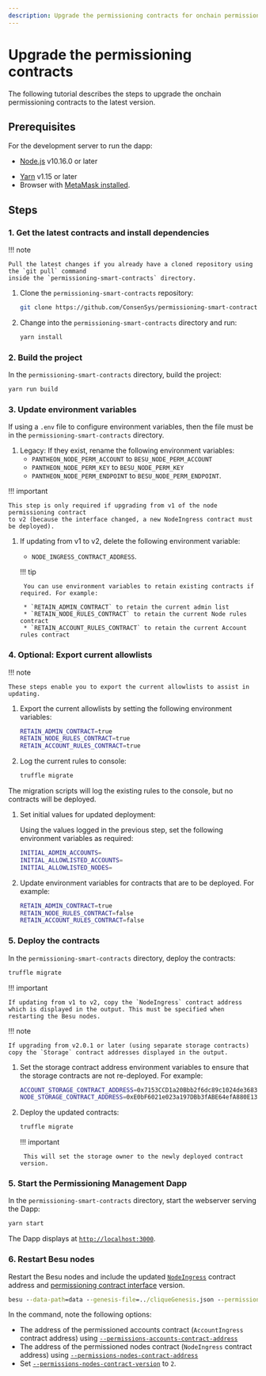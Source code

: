 ```yaml
---
description: Upgrade the permissioning contracts for onchain permissioning
---
```


# Upgrade the permissioning contracts

The following tutorial describes the steps to upgrade the onchain permissioning contracts to the latest
version.

## Prerequisites

For the development server to run the dapp:

<!-- vale off -->
* [Node.js](https://nodejs.org/en/) v10.16.0 or later
<!-- vale on -->
* [Yarn](https://yarnpkg.com/en/) v1.15 or later
* Browser with [MetaMask installed](https://metamask.io/).

## Steps

### 1. Get the latest contracts and install dependencies

!!! note

    Pull the latest changes if you already have a cloned repository using the `git pull` command
    inside the `permissioning-smart-contracts` directory.

1. Clone the `permissioning-smart-contracts` repository:

    ```bash
    git clone https://github.com/ConsenSys/permissioning-smart-contracts.git
    ```

1. Change into the `permissioning-smart-contracts` directory and run:

    ```bash
    yarn install
    ```

### 2. Build the project

In the `permissioning-smart-contracts` directory, build the project:

```bash
yarn run build
```

### 3. Update environment variables

If using a `.env` file to configure environment variables, then
the file must be in the `permissioning-smart-contracts` directory.

1. Legacy: If they exist, rename the following environment variables:
    * `PANTHEON_NODE_PERM_ACCOUNT` to `BESU_NODE_PERM_ACCOUNT`
    * `PANTHEON_NODE_PERM_KEY` to `BESU_NODE_PERM_KEY`
    * `PANTHEON_NODE_PERM_ENDPOINT` to `BESU_NODE_PERM_ENDPOINT`.

!!! important

    This step is only required if upgrading from v1 of the node permissioning contract
    to v2 (because the interface changed, a new NodeIngress contract must be deployed).

1. If updating from v1 to v2, delete the following environment variable:
    * `NODE_INGRESS_CONTRACT_ADDRESS`.

    !!! tip

        You can use environment variables to retain existing contracts if required. For example:

        * `RETAIN_ADMIN_CONTRACT` to retain the current admin list
        * `RETAIN_NODE_RULES_CONTRACT` to retain the current Node rules contract
        * `RETAIN_ACCOUNT_RULES_CONTRACT` to retain the current Account rules contract

### 4. Optional: Export current allowlists

!!! note

    These steps enable you to export the current allowlists to assist in updating.

1. Export the current allowlists by setting the following environment variables:

    ```bash
    RETAIN_ADMIN_CONTRACT=true
    RETAIN_NODE_RULES_CONTRACT=true
    RETAIN_ACCOUNT_RULES_CONTRACT=true
    ```

1. Log the current rules to console:

    ```bash
    truffle migrate
    ```

The migration scripts will log the existing rules to the console, but no contracts will be deployed.

1. Set initial values for updated deployment:

    Using the values logged in the previous step, set the following environment variables as required:

    ```bash
    INITIAL_ADMIN_ACCOUNTS=
    INITIAL_ALLOWLISTED_ACCOUNTS=
    INITIAL_ALLOWLISTED_NODES=
    ```

1. Update environment variables for contracts that are to be deployed. For example:

    ```bash
    RETAIN_ADMIN_CONTRACT=true
    RETAIN_NODE_RULES_CONTRACT=false
    RETAIN_ACCOUNT_RULES_CONTRACT=false
    ```  

### 5. Deploy the contracts

In the `permissioning-smart-contracts` directory, deploy the contracts:

```bash
truffle migrate
```

!!! important

    If updating from v1 to v2, copy the `NodeIngress` contract address which is displayed in the output. This must be specified when restarting the Besu nodes.

!!! note

    If upgrading from v2.0.1 or later (using separate storage contracts) copy the `Storage` contract addresses displayed in the output.

1. Set the storage contract address environment variables to ensure that the storage contracts are not re-deployed. For example:

    ```bash
    ACCOUNT_STORAGE_CONTRACT_ADDRESS=0x7153CCD1a20Bbb2f6dc89c1024de368326EC6b4F
    NODE_STORAGE_CONTRACT_ADDRESS=0xE0bF6021e023a197DBb3fABE64efA880E13D3f4b
    ```

1. Deploy the updated contracts:

    ```bash
    truffle migrate
    ```

    !!! important

        This will set the storage owner to the newly deployed contract version.

### 5. Start the Permissioning Management Dapp

In the `permissioning-smart-contracts` directory, start the webserver serving the Dapp:

```bash
yarn start
```

The Dapp displays at [`http://localhost:3000`](http://localhost:3000).

### 6. Restart Besu nodes

Restart the Besu nodes and include the updated [`NodeIngress`](#4-deploy-the-contract)
contract address and [permissioning contract interface](../../HowTo/Limit-Access/Specify-Perm-Version.md)
version.

```cmd
besu --data-path=data --genesis-file=../cliqueGenesis.json --permissions-accounts-contract-enabled --permissions-accounts-contract-address "0x0000000000000000000000000000000000008888" --permissions-nodes-contract-enabled  --permissions-nodes-contract-address "0x4E72770760c011647D4873f60A3CF6cDeA896CD8" --permissions-nodes-contract-version=2 --rpc-http-enabled --rpc-http-cors-origins="*" --rpc-http-api=ADMIN,ETH,NET,PERM,CLIQUE --host-allowlist="*"
```

In the command, note the following options:

* The address of the permissioned accounts contract (`AccountIngress` contract address) using
    [`--permissions-accounts-contract-address`](../../Reference/CLI/CLI-Syntax.md#permissions-accounts-contract-address)
* The address of the permissioned nodes contract (`NodeIngress` contract address) using
    [`--permissions-nodes-contract-address`](../../Reference/CLI/CLI-Syntax.md#permissions-nodes-contract-address)
* Set [`--permissions-nodes-contract-version`](../../Reference/CLI/CLI-Syntax.md#permissions-nodes-contract-version)
    to `2`.

<!--link-->
[nodes to the allowlist]: ../../HowTo/Limit-Access/Updating-Permission-Lists.md#update-nodes-allowlist
